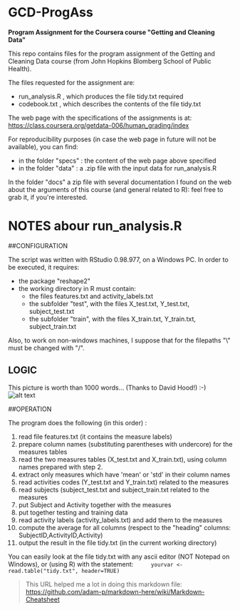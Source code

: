 GCD-ProgAss
===========

**Program Assignment for the Coursera course "Getting and Cleaning Data"**

This repo contains files for the program assignment of the Getting and
Cleaning Data course (from John Hopkins Blomberg School of Public Health).

The files requested for the assignment are:
* run_analysis.R , which produces the file tidy.txt required
* codebook.txt , which describes the contents of the file tidy.txt

The web page with the specifications of the assignments is at: 
   https://class.coursera.org/getdata-006/human_grading/index

For reproducibility purposes (in case the web page in future will not
be available), you can find:
* in the folder "specs" : the content of the web page above specified
* in the folder "data" : a .zip file with the input data for run_analysis.R
 
In the folder "docs" a zip file with several documentation I found on the
web about the arguments of this course (and general related to R): 
feel free to grab it, if you're interested.

# NOTES abour run_analysis.R 

##CONFIGURATION

The script was written with RStudio 0.98.977, on a Windows PC.
In order to be executed, it requires:
* the package "reshape2"
* the working directory in R must contain:
	+ the files features.txt and activity_labels.txt
	+ the subfolder "test", with the files X\_test.txt, Y\_test.txt, subject_test.txt
	+ the subfolder "train", with the files X\_train.txt, Y\_train.txt, subject_train.txt

Also, to work on non-windows machines, I suppose that for the filepaths "\\" must be
changed with "/".

## LOGIC
This picture is worth than 1000 words...  (Thanks to David Hood!)   :-)
![alt text](https://coursera-forum-screenshots.s3.amazonaws.com/ab/a2776024af11e4a69d5576f8bc8459/Slide2.png )

##OPERATION

The program does the following (in this order) :

1. read file features.txt (it contains the measure labels)
2. prepare column names (substituting parentheses with undercore) for the measures tables
3. read the two measures tables (X\_test.txt and X_train.txt), using column names prepared with step 2.
4. extract only measures which have 'mean' or 'std' in their column names
5. read activities codes (Y\_test.txt and Y_train.txt) related to the measures
6. read subjects (subject\_test.txt and subject_train.txt related to the measures
7. put Subject and Activity together with the measures
8. put together testing and training data
9. read activity labels (activity_labels.txt) and add them to the measures
10. compute the average for all columns (respect to the "heading" columns:
  SubjectID,ActivityID,Activity)
11. output the result in the file tidy.txt (in the current working directory)

You can easily look at the file tidy.txt with any ascii editor (NOT Notepad on Windows),
or (using R) with the statement: 
 `     yourvar <- read.table("tidy.txt", header=TRUE)`



>  This URL helped me a lot in doing this markdown file:
>   https://github.com/adam-p/markdown-here/wiki/Markdown-Cheatsheet  

